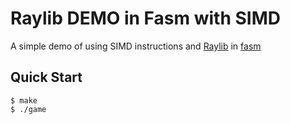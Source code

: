 # Raylib DEMO in Fasm with SIMD

A simple demo of using SIMD instructions and [Raylib](https://www.raylib.com/) in [fasm](https://flatassembler.net/)

## Quick Start

```console
$ make
$ ./game
```
